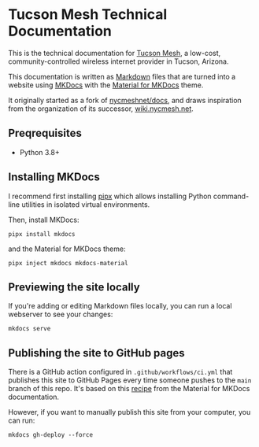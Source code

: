 # Tucson Mesh Technical Documentation

This is the technical documentation for [Tucson Mesh](https://www.tucsonmesh.net/), a low-cost, community-controlled wireless internet provider in Tucson, Arizona.

This documentation is written as [Markdown](https://en.wikipedia.org/wiki/Markdown) files that are turned into a website using [MKDocs](https://www.mkdocs.org/) with the [Material for MKDocs](https://squidfunk.github.io/mkdocs-material/) theme.

It originally started as a fork of [nycmeshnet/docs](https://github.com/nycmeshnet/docs), and draws inspiration from the organization of its successor, [wiki.nycmesh.net](https://wiki.nycmesh.net/).

## Preqrequisites

- Python 3.8+

## Installing MKDocs

I recommend first installing [pipx](https://pipx.pypa.io/) which allows installing Python command-line utilities in isolated virtual environments.

Then, install MKDocs:

```
pipx install mkdocs
```

and the Material for MKDocs theme:

```
pipx inject mkdocs mkdocs-material
```

## Previewing the site locally

If you're adding or editing Markdown files locally, you can run a local webserver to see your changes:

```
mkdocs serve
```

## Publishing the site to GitHub pages

There is a GitHub action configured in `.github/workflows/ci.yml` that publishes this site to GitHub Pages every time someone pushes to the `main` branch of this repo. It's based on this [recipe](https://squidfunk.github.io/mkdocs-material/publishing-your-site/#with-github-actions) from the Material for MKDocs documentation.

However, if you want to manually publish this site from your computer, you can run:

```
mkdocs gh-deploy --force
```

